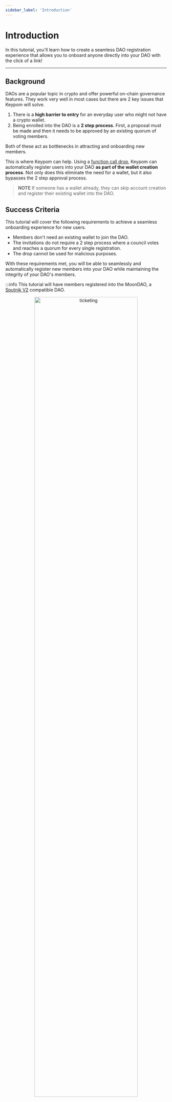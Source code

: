 ```yaml
---
sidebar_label: 'Introduction'
---
```

# Introduction
In this tutorial, you'll learn how to create a seamless DAO registration experience that allows you to onboard anyone directly into your DAO with the click of a link!

---

## Background
DAOs are a popular topic in crypto and offer powerful on-chain governance features. They work very well in most cases but there are 2 key issues that Keypom will solve.

1. There is a **high barrier to entry** for an everyday user who might not have a crypto wallet.
2. Being enrolled into the DAO is a **2 step process**. First, a proposal must be made and then it needs to be approved by an existing quorum of voting members.

Both of these act as bottlenecks in attracting and onboarding new members.

This is where Keypom can help. Using a [function call drop](../../../Concepts/KeypomProtocol/GithubReadme/TypesOfDrops/fc-drops.md), Keypom can automatically register users into your DAO **as part of the wallet creation process**. Not only does this eliminate the need for a wallet, but it also bypasses the 2 step approval process.

> **NOTE** If someone has a wallet already, they can skip account creation and register their existing wallet into the DAO.


## Success Criteria

This tutorial will cover the following requirements to achieve a seamless onboarding experience for new users.

- Members don't need an existing wallet to join the DAO. 
- The invitations do not require a 2 step process where a council votes and reaches a quorum for every single registration.
- The drop cannot be used for malicious purposes.

With these requirements met, you will be able to seamlessly and automatically register new members into your DAO while maintaining the integrity of your DAO's members.

:::info
This tutorial will have members registered into the MoonDAO, a [Sputnik V2](https://github.com/near-daos/sputnik-dao-contract) compatible DAO. 

<p align="center"> <img src={require("/static/img/docs/advanced-tutorials/dao-auto-reg/moondaohomepage.png").default} width="80%" height="80%" alt="ticketing" class="rounded-corners"/></p>
:::

---

## Prerequisites

For the this tutorial series, you can choose to follow along on your own machine. To do so, you must have the following:

1. [Node JS](https://docs.npmjs.com/downloading-and-installing-node-js-and-npm)  
2. [Keypom Core SDK](https://github.com/keypom/keypom-js/tree/main/packages/core#installation)


> **NOTE** If you want to reference the finished tutorial code, it can be found [here](TODO).

---

## Creating your Project
In this section, you'll install the skeleton project and get familiar with the codebase.

First, you'll want to clone the repo:

```bash
git clone TODO && cd TODO
```

Second, install the dependencies TODO

```
TODO
```

At this point, all the dependencies should be installed and you should be in the `TODO` folder. Here you'll find the following files required to build out your app.

```bash
TODO
```

With this setup complete, you are ready to begin building the onboarding experience, starting by expanding upon the success criteria and breaking down the problem further.